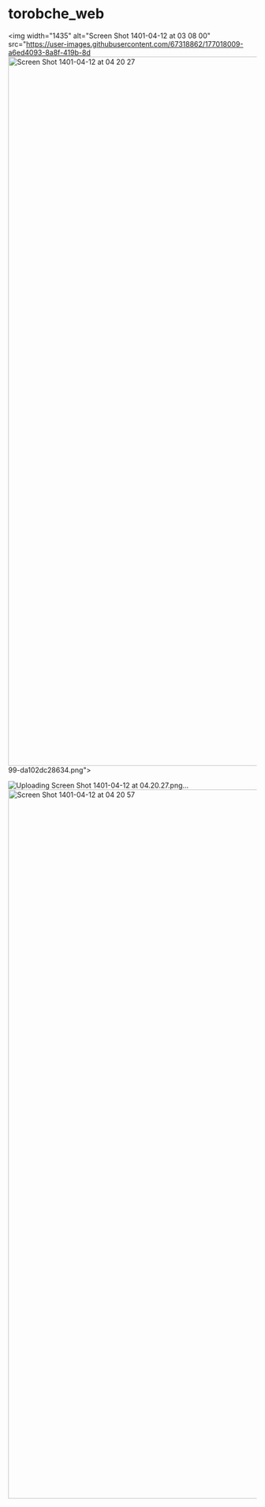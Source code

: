 # torobche_web
<img width="1435" alt="Screen Shot 1401-04-12 at 03 08 00" src="https://user-images.githubusercontent.com/67318862/177018009-a6ed4093-8a8f-419b-8d<img width="1435" alt="Screen Shot 1401-04-12 at 04 20 27" src="https://user-images.githubusercontent.com/67318862/177019315-1f6454ef-eb94-46c6-b516-8d645a1604a3.png">
99-da102dc28634.png">

![Uploading Screen Shot 1401-04-12 at 04.20.27.png…]()
<img width="1435" alt="Screen Shot 1401-04-12 at 04 20 57" src="https://user-images.githubusercontent.com/67318862/177019331-f40a318e-0856-4b02-92ca-be6aa8c01e63.png">

